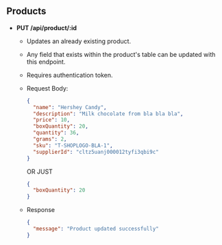 ## Products

- **PUT /api/product/:id**

  - Updates an already existing product.
  - Any field that exists within the product's table can be updated with this endpoint.
  - Requires authentication token.
  - Request Body:

    ```json
    {
      "name": "Hershey Candy",
      "description": "Milk chocolate from bla bla bla",
      "price": 10,
      "boxQuantity": 20,
      "quantity": 36,
      "grams": 2,
      "sku": "T-SHOPLOGO-BLA-1",
      "supplierId": "cltz5uanj000012tyfi3qbi9c"
    }
    ```

    OR JUST

    ```json
    {
      "boxQuantity": 20
    }
    ```

  - Response

    ```json
    {
      "message": "Product updated successfully"
    }
    ```
